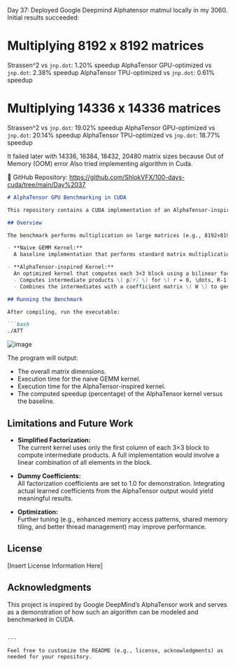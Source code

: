 Day 37:
Deployed Google Deepmind Alphatensor matmul locally in my 3060.
Initial results succeeded:

Multiplying 8192 x 8192 matrices
========================================
Strassen^2 vs `jnp.dot`: 1.20% speedup
AlphaTensor GPU-optimized vs `jnp.dot`: 2.38% speedup
AlphaTensor TPU-optimized vs `jnp.dot`: 0.61% speedup

Multiplying 14336 x 14336 matrices
========================================
Strassen^2 vs `jnp.dot`: 19.02% speedup
AlphaTensor GPU-optimized vs `jnp.dot`: 20.14% speedup
AlphaTensor TPU-optimized vs `jnp.dot`: 18.77% speedup


It failed later with 14336, 16384, 18432, 20480 matrix sizes because Out of Memory (OOM) error
Also tried implementing algorithm in Cuda.

📌 GitHub Repository: 
https://github.com/ShlokVFX/100-days-cuda/tree/main/Day%2037


```markdown
# AlphaTensor GPU Benchmarking in CUDA

This repository contains a CUDA implementation of an AlphaTensor-inspired matrix multiplication benchmark. The code compares a naive GEMM baseline with an “AlphaTensor GPU-optimized” algorithm for large matrix multiplications. This demonstration is based on a simplified bilinear factorization for 3×3 matrix multiplication similar in spirit to the factorization discovered by Google DeepMind's AlphaTensor.

## Overview

The benchmark performs multiplication on large matrices (e.g., 8192×8192) by partitioning them into 3×3 blocks. Two approaches are implemented:

- **Naive GEMM Kernel:**  
  A baseline implementation that performs standard matrix multiplication in a tiled fashion.

- **AlphaTensor-inspired Kernel:**  
  An optimized kernel that computes each 3×3 block using a bilinear factorization technique with dummy coefficients. This kernel:
  - Computes intermediate products \( p[r] \) for \( r = 0, \dots, R-1 \) using a simplified formula.
  - Combines the intermediates with a coefficient matrix \( W \) to generate the output block.

## Running the Benchmark

After compiling, run the executable:

```bash
./ATT
```
![image](https://github.com/user-attachments/assets/076041a4-9a6d-49e0-97c6-dfaadc049da1)

The program will output:
- The overall matrix dimensions.
- Execution time for the naive GEMM kernel.
- Execution time for the AlphaTensor-inspired kernel.
- The computed speedup (percentage) of the AlphaTensor kernel versus the baseline.

## Limitations and Future Work

- **Simplified Factorization:**  
  The current kernel uses only the first column of each 3×3 block to compute intermediate products. A full implementation would involve a linear combination of all elements in the block.

- **Dummy Coefficients:**  
  All factorization coefficients are set to 1.0 for demonstration. Integrating actual learned coefficients from the AlphaTensor output would yield meaningful results.

- **Optimization:**  
  Further tuning (e.g., enhanced memory access patterns, shared memory tiling, and better thread management) may improve performance.

## License

[Insert License Information Here]

## Acknowledgments

This project is inspired by Google DeepMind’s AlphaTensor work and serves as a demonstration of how such an algorithm can be modeled and benchmarked in CUDA.

```

---

Feel free to customize the README (e.g., license, acknowledgments) as needed for your repository.
